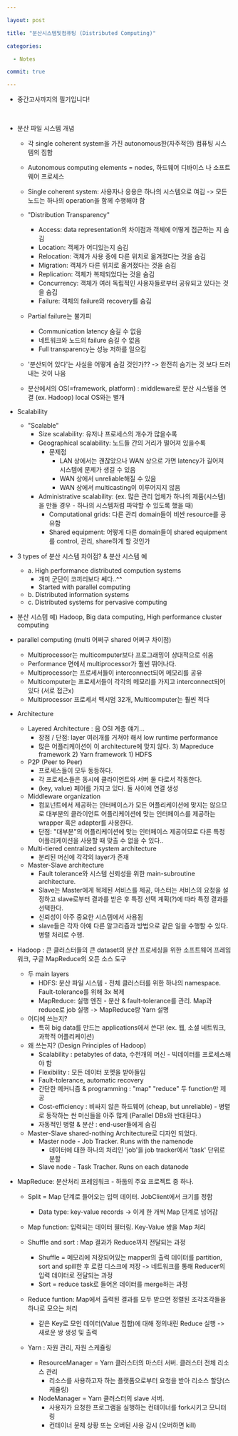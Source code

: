 ```yaml
---

layout: post

title: "분산시스템및컴퓨팅 (Distributed Computing)"

categories:

  - Notes

commit: true

---
```



* 중간고사까지의 필기입니다!
<br>

* 분산 파일 시스템 개념
	-  각 single coherent system을 가진 autonomous한(자주적인) 컴퓨팅 시스템의 집합
	-  Autonomous computing elements = nodes, 하드웨어 디바이스 나 소프트웨어 프로세스
	-  Single coherent system: 사용자나 응용은 하나의 시스템으로 여김
	-> 모든 노드는 하나의 operation을 함께 수행해야 함

	- "Distribution Transparency"
		- Access: data representation의 차이점과 객체에 어떻게 접근하는 지 숨김
		- Location: 객체가 어디있는지 숨김
		- Relocation: 객체가 사용 중에 다른 위치로 옮겨졌다는 것을 숨김
		- Migration: 객체가 다른 위치로 옮겨졌다는 것을 숨김
		- Replication: 객체가 복제되었다는 것을 숨김
		- Concurrency: 객체가 여러 독립적인 사용자들로부터 공유되고 있다는 것을 숨김
		- Failure: 객체의 failure와 recovery를 숨김

	- Partial failure는 불가피
		- Communication latency 숨길 수 없음
		- 네트워크와 노드의 failure 숨길 수 없음
		- Full transparency는 성능 저하를 일으킴
	- '분산되어 있다'는 사실을 어떻게 숨길 것인가?? -> 완전히 숨기는 것 보다 드러내는 것이 나음
	- 분산에서의 OS(=framework, platform) : middleware로 분산 시스템을 연결 (ex. Hadoop) local OS와는 별개

* Scalability
	- "Scalable"
		- Size scalability: 유저나 프로세스의 개수가 많을수록
		- Geographical scalability: 노드들 간의 거리가 떨어져 있을수록
			- 문제점
				- LAN 상에서는 괜찮았으나 WAN 상으로 가면 latency가 길어져 시스템에 문제가 생길 수 있음
				- WAN 상에서 unreliable해질 수 있음
				- WAN 상에서 multicasting이 이루어지지 않음
		- Administrative scalability: (ex. 많은 관리 업체가 하나의 제품(시스템)을 만들 경우 - 하나의 시스템처럼 파악할 수 있도록 했을 때)
			- Computational grids: 다른 관리 domain들이 비싼 resource를 공유함
			- Shared equipment: 어떻게 다른 domain들이 shared equipment를 control, 관리, share하게 할 것인가

* 3 types of 분산 시스템 차이점? & 분산 시스템 예
	- a. High performance distributed compution systems
		- 개미 군단이 코끼리보다 쎄다..^^
		- Started with parallel computing
	- b. Distributed information systems
	- c. Distributed systems for pervasive computing

* 분산 시스템 예) Hadoop, Big data computing, High performance cluster computing

* parallel computing (multi 어쩌구 shared 어쩌구 차이점)
	- Multiprocessor는 multicomputer보다 프로그래밍이 상대적으로 쉬움
	- Performance 면에서 multiprocessor가 훨씬 뛰어나다.
	- Multiprocessor는 프로세서들이 interconnect되어 메모리를 공유
	- Multicomputer는 프로세서들이 각각의 메모리를 가지고 interconnect되어 있다 (서로 접근x)
	- Multiprocessor 프로세서 맥시멈 32개, Multicomputer는 훨씬 적다

* Architecture
	- Layered Architecture : 음 OSI 계층 얘기… 
		- 장점 / 단점: layer 여러개를 거쳐야 해서 low runtime performance
		- 많은 어플리케이션이 이 architecture에 맞지 않다.
			        3) Mapreduce framework
			        2) Yarn framework
			        1) HDFS
	- P2P (Peer to Peer)
		- 프로세스들이 모두 동등하다.
		- 각 프로세스들은 동시에 클라이언트와 서버 둘 다로서 작동한다.
		- (key, value) 페어를 가지고 있다. 둘 사이에 연결 생성
	- Middleware organization
		- 컴포넌트에서 제공하는 인터페이스가 모든 어플리케이션에 맞지는 않으므로 대부분의 클라이언트 어플리케이션에 맞는 인터페이스를 제공하는 wrapper 혹은 adapter를 사용한다.
		- 단점: "대부분"의 어플리케이션에 맞는 인터페이스 제공이므로 다른 특정 어플리케이션을 사용할 때 맞출 수 없을 수 있다..
	- Multi-tiered centralized system architecture
		- 분리된 머신에 각각의 layer가 존재
	- Master-Slave architecture
		- Fault tolerance와 시스템 신뢰성을 위한 main-subroutine architecture. 
		- Slave는 Master에게 복제된 서비스를 제공, 마스터는 서비스의 요청을 설정하고 slave로부터 결과를 받은 후 특정 선택 계획(?)에 따라 특정 결과를 선택한다. 
		- 신뢰성이 아주 중요한 시스템에서 사용됨
		- slave들은 각자 아예 다른 알고리즘과 방법으로 같은 일을 수행할 수 있다. 병렬 처리로 수행.

* Hadoop : 큰 클러스터들의 큰 dataset의 분산 프로세싱을 위한 소프트웨어 프레임워크, 구글 MapReduce의 오픈 소스 도구
	- 두 main layers
		- HDFS: 분산 파일 시스템 - 전체 클러스터를 위한 하나의 namespace. Fault-tolerance를 위해 3x 복제
		- MapReduce: 실행 엔진 - 분산 & fault-tolerance를 관리. Map과 reduce로 job 실행 -> MapReduce랑 Yarn 설명
	- 어디에 쓰는지?
		- 특히 big data를 만드는 applications에서 쓴다! (ex. 웹, 소셜 네트워크, 과학적 어플리케이션)
	- 왜 쓰는지? (Design Principles of Hadoop)
		- Scalability : petabytes of data, 수천개의 머신 - 빅데이터를 프로세스해야 함
		- Flexibility : 모든 데이터 포멧을 받아들임
		- Fault-tolerance, automatic recovery
		- 간단한 메커니즘 & programming : "map" "reduce" 두 function만 제공
		- Cost-efficiency : 비싸지 않은 하드웨어 (cheap, but unreliable) - 병렬로 동작하는 싼 머신들을 아주 많게 (Parallel DBs와 반대된다.)
		- 자동적인 병렬 & 분산 : end-user들에게 숨김
	- Master-Slave shared-nothing Architecture로 디자인 되었다.
		- Master node - Job Tracker. Runs with the namenode
			- 데이터에 대한 하나의 처리인 'job'을 job tracker에서 'task' 단위로 분할
		- Slave node - Task Tracher. Runs on each datanode

* MapReduce: 분산처리 프레임워크 - 하둡의 주요 프로젝트 중 하나.
	- Split = Map 단계로 들어오는 입력 데이터. JobClient에서 크기를 정함
		- Data type: key-value records -> 이게 한 개씩 Map 단계로 넘어감

	- Map function: 입력되는 데이터 필터링. Key-Value 쌍을 Map 처리

	- Shuffle and sort : Map 결과가 Reduce까지 전달되는 과정
		- Shuffle = 메모리에 저장되어있는 mapper의 출력 데이터를 partition, sort and spill한 후 로컬 디스크에 저장 -> 네트워크를 통해 Reducer의 입력 데이터로 전달되는 과정
		- Sort = reduce task로 들어온 데이터를 merge하는 과정

	- Reduce funtion: Map에서 출력된 결과를 모두 받으면 정렬된 조각조각들을 하나로 모으는 처리
		- 같은 Key로 모인 데이터(Value 집합)에 대해 정의내린 Reduce 실행 -> 새로운 쌍 생성 및 출력

	- Yarn : 자원 관리, 자원 스케쥴링
		- ResourceManager = Yarn 클러스터의 마스터 서버. 클러스터 전체 리소스 관리
			- 리소스를 사용하고자 하는 플랫폼으로부터 요청을 받아 리소스 할당(스케쥴링)
		- NodeManager = Yarn 클러스터의 slave 서버.
			- 사용자가 요청한 프로그램을 실행하는 컨테이너를 fork시키고 모니터링
			- 컨테이너 문제 상황 또는 오버된 사용 감시 (오버하면 kill)

<br><br>